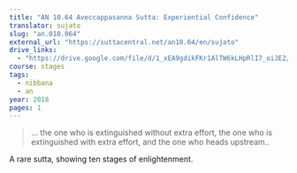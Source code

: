 ```yaml
---
title: "AN 10.64 Aveccappasanna Sutta: Experiential Confidence"
translator: sujato
slug: "an.010.064"
external_url: "https://suttacentral.net/an10.64/en/sujato"
drive_links:
  - "https://drive.google.com/file/d/1_xEA9gdikFKr1AlTW6kLHpRlI7_oiJE2/view?usp=drivesdk"
course: stages
tags:
  - nibbana
  - an
year: 2018
pages: 1
---
```


> ... the one who is extinguished without extra effort, the one who is extinguished with extra effort, and the one who heads upstream..

A rare sutta, showing ten stages of enlightenment.

